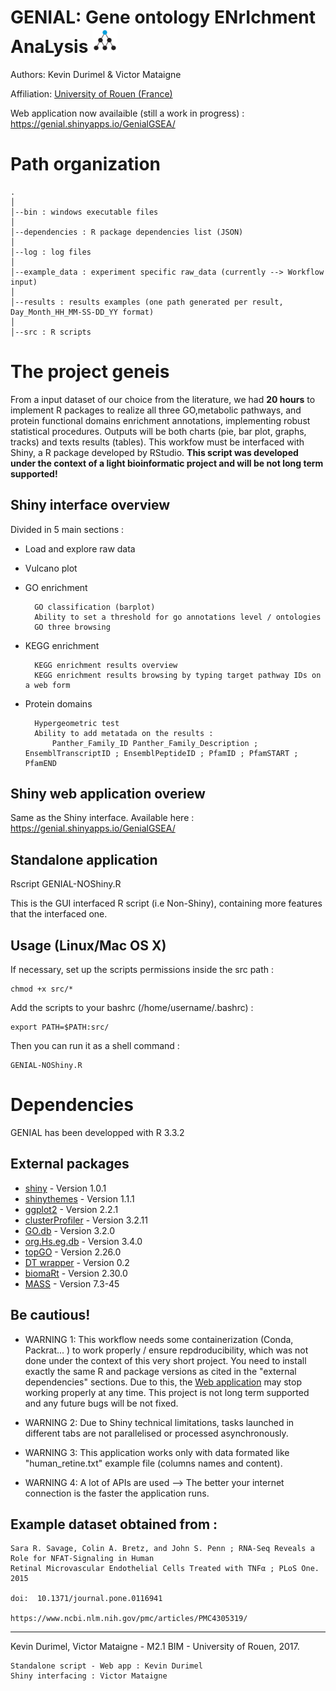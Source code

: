 GENIAL: Gene ontology ENrIchment AnaLysis <img src="https://github.com/KDurimel/GSEAtools/blob/master/logo.png" height="40">
===================

Authors: Kevin Durimel & Victor Mataigne

Affiliation: [University of Rouen (France)](http://www.univ-rouen.fr/)

Web application now availaible (still a work in progress) : https://genial.shinyapps.io/GenialGSEA/


<i class="icon-file"></i>  Path organization
=================
	.
	│
	│--bin : windows executable files
	│
	│--dependencies : R package dependencies list (JSON)
	│
	│--log : log files
	│
	│--example_data : experiment specific raw_data (currently --> Workflow input) 
	│
	│--results : results examples (one path generated per result, Day_Month_HH_MM-SS-DD_YY format)
	│
	│--src : R scripts

     

The project geneis
==================================================================
From a input dataset of our choice from the literature, we had **20 hours** to implement R packages to realize all three GO,metabolic        pathways, and protein functional domains enrichment annotations, implementing robust statistical procedures. Outputs will be both charts (pie, bar plot, graphs, tracks) and texts results (tables). This workfow must be interfaced with Shiny, a R package developed by RStudio.
**This script was developed under the context of a light bioinformatic project and will be not long term supported!**
    
Shiny interface overview
-----------------------------

Divided in 5 main sections :

* Load and explore raw data

* Vulcano plot

* GO enrichment
		
		GO classification (barplot)
		Ability to set a threshold for go annotations level / ontologies
		GO three browsing
		
* KEGG enrichment

		KEGG enrichment results overview
		KEGG enrichment results browsing by typing target pathway IDs on a web form
		
* Protein domains

		Hypergeometric test
		Ability to add metatada on the results :
			Panther_Family_ID Panther_Family_Description ; EnsemblTranscriptID ; EnsemblPeptideID ; PfamID ; PfamSTART ; PfamEND

Shiny web application overiew
-----------------------------

Same as the Shiny interface. Available here : https://genial.shinyapps.io/GenialGSEA/


Standalone application
---------------------

Rscript GENIAL-NOShiny.R

This is the GUI interfaced R script (i.e Non-Shiny), containing more features that the interfaced one.

## Usage (Linux/Mac OS X)

If necessary, set up the scripts permissions inside the src path :

	chmod +x src/*

Add the scripts to your bashrc (/home/username/.bashrc) :

	export PATH=$PATH:src/
	
Then you can run it as a shell command :

	GENIAL-NOShiny.R


Dependencies
============

GENIAL has been developped with R 3.3.2

## External packages

* [shiny](https://shiny.rstudio.com/) - Version 1.0.1
* [shinythemes](https://github.com/rstudio/shinythemes) - Version 1.1.1
* [ggplot2](https://github.com/tidyverse/ggplot2) - Version 2.2.1
* [clusterProfiler](https://github.com/GuangchuangYu/clusterProfiler) - Version 3.2.11
* [GO.db](https://bioconductor.org/packages/release/data/annotation/html/GO.db.html) - Version 3.2.0
* [org.Hs.eg.db](http://bioconductor.org/packages/release/data/annotation/html/org.Hs.eg.db.html) - Version 3.4.0
* [topGO](http://bioconductor.org/packages/release/bioc/html/topGO.html) - Version 2.26.0
* [DT wrapper](https://cran.r-project.org/web/packages/DT/index.html) - Version 0.2
* [biomaRt](https://bioconductor.org/packages/release/bioc/html/biomaRt.html) - Version 2.30.0
* [MASS](https://github.com/cran/MASS) - Version 7.3-45



Be cautious!
---------------------------
* WARNING 1: 
This workflow needs some containerization (Conda, Packrat... ) to work properly / ensure repdroducibility, which was not done under the context of this very short project. You need to install exactly the same R and package versions as cited in the "external dependencies" sections.
Due to this, the [Web application](https://genial.shinyapps.io/GenialGSEA/) may stop working properly at any time. This project is not long term supported and any future bugs will be not fixed.

* WARNING 2: 
Due to Shiny technical limitations, tasks launched in different tabs are not parallelised or processed asynchronously.

* WARNING 3: 
This application works only with data formated like "human_retine.txt" example file (columns names and content).

* WARNING 4: 
A lot of APIs are used --> The better your internet connection is the faster the application runs.


Example dataset obtained from :
-----------------------------

	Sara R. Savage, Colin A. Bretz, and John S. Penn ; RNA-Seq Reveals a Role for NFAT-Signaling in Human 
	Retinal Microvascular Endothelial Cells Treated with TNFα ; PLoS One. 2015
	
	doi:  10.1371/journal.pone.0116941
	
	https://www.ncbi.nlm.nih.gov/pmc/articles/PMC4305319/

***********************************************************************************************************
Kevin Durimel, Victor Mataigne - M2.1 BIM - University of Rouen, 2017.

	Standalone script - Web app : Kevin Durimel
	Shiny interfacing : Victor Mataigne
